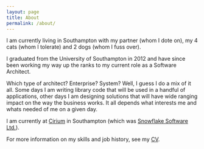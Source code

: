 ```yaml
---
layout: page
title: About
permalink: /about/
---
```


I am currently living in Southampton with my partner (whom I dote on), my 4 cats (whom I tolerate) and 2 dogs (whom I fuss over).

I graduated from the University of Southampton in 2012 and have since been working my way up the ranks to my current role as a Software Architect.

Which type of architect? Enterprise? System? Well, I guess I do a mix of it all.
Some days I am writing library code that will be used in a handful of applications, other days I am designing solutions that will have wide ranging impact on the way the business works. It all depends what interests me and whats needed of me on a given day.

I am currently at [Cirium](https://cirium.com) in Southampton (which was [Snowflake Software Ltd.](https://www.cirium.com/thoughtcloud/snowflake-software-agrees-to-join-cirium/)).

For more information on my skills and job history, see my [CV](/cv/).
